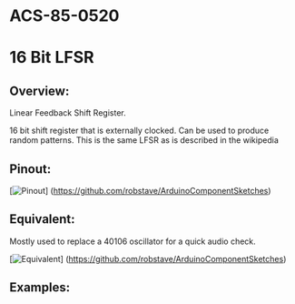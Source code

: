# ACS-85-0520
16 Bit LFSR
==============

## Overview:
Linear Feedback Shift Register.

16 bit shift register that is externally clocked.  Can be used to produce random patterns. This is the same LFSR as is described in the wikipedia


## Pinout:
[![Pinout](https://github.com/robstave/ArduinoComponentSketches/blob/master/ACS-85%20ATTiny85%20sketches/ACS-85-0520/images/ACS-85-0520.png)] (https://github.com/robstave/ArduinoComponentSketches)

## Equivalent:

Mostly used to replace a 40106 oscillator for a quick audio check.

[![Equivalent](https://github.com/robstave/ArduinoComponentSketches/blob/master/ACS-85%20ATTiny85%20sketches/ACS-85-0520/images/ACS-85-0520_ex.png)] (https://github.com/robstave/ArduinoComponentSketches)


## Examples:
 
